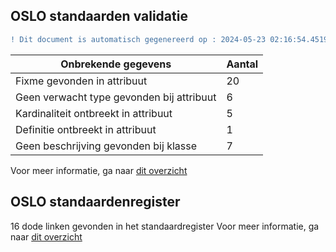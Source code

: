 ## OSLO standaarden validatie
```diff
! Dit document is automatisch gegenereerd op : 2024-05-23 02:16:54.451981
```

| Onbrekende gegevens               | Aantal  |
| ----------------------------              | --------------------------  |
| Fixme gevonden in attribuut               | 20  |
| Geen verwacht type gevonden bij attribuut | 6  |
| Kardinaliteit ontbreekt in attribuut      | 5  |
| Definitie ontbreekt in attribuut          | 1  |
| Geen beschrijving gevonden bij klasse     | 7  |

Voor meer informatie, ga naar [dit overzicht](output/controle_applicatieprofiel.md)

## OSLO standaardenregister

16 dode linken gevonden in het standaardregister
Voor meer informatie, ga naar [dit overzicht](output/dead_links.md)